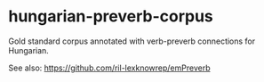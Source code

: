# hungarian-preverb-corpus
Gold standard corpus annotated with verb-preverb connections for Hungarian.

See also: https://github.com/ril-lexknowrep/emPreverb
